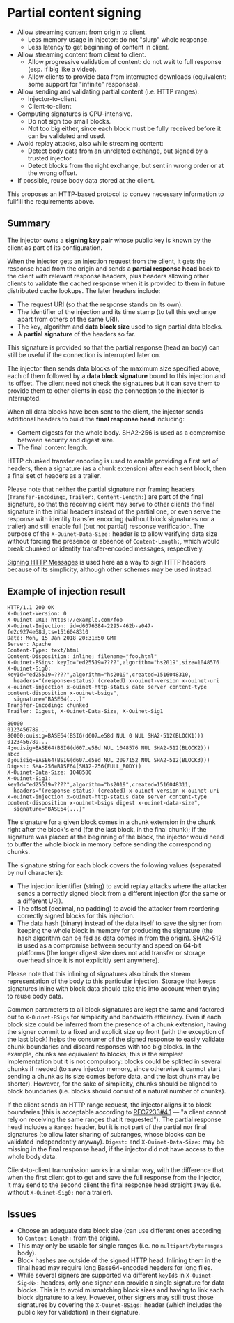 # Partial content signing

  - Allow streaming content from origin to client.
      - Less memory usage in injector: do not "slurp" whole response.
      - Less latency to get beginning of content in client.
  - Allow streaming content from client to client.
      - Allow progressive validation of content: do not wait to full response (esp. if big like a video).
      - Allow clients to provide data from interrupted downloads (equivalent: some support for "infinite" responses).
  - Allow sending and validating partial content (i.e. HTTP ranges):
      - Injector-to-client
      - Client-to-client
  - Computing signatures is CPU-intensive.
      - Do not sign too small blocks.
      - Not too big either, since each block must be fully received before it can be validated and used.
  - Avoid replay attacks, also while streaming content:
      - Detect body data from an unrelated exchange, but signed by a trusted injector.
      - Detect blocks from the right exchange, but sent in wrong order or at the wrong offset.
  - If possible, reuse body data stored at the client.

This proposes an HTTP-based protocol to convey necessary information to fullfill the requirements above.

## Summary

The injector owns a **signing key pair** whose public key is known by the client as part of its configuration.

When the injector gets an injection request from the client, it gets the response head from the origin and sends a **partial response head** back to the client with relevant response headers, plus headers allowing other clients to validate the cached response when it is provided to them in future distributed cache lookups.  The later headers include:

  - The request URI (so that the response stands on its own).
  - The identifier of the injection and its time stamp (to tell this exchange apart from others of the same URI).
  - The key, algorithm and **data block size** used to sign partial data blocks.
  - A **partial signature** of the headers so far.

This signature is provided so that the partial response (head an body) can still be useful if the connection is interrupted later on.

The injector then sends data blocks of the maximum size specified above, each of them followed by a **data block signature** bound to this injection and its offset.  The client need not check the signatures but it can save them to provide them to other clients in case the connection to the injector is interrupted.

When all data blocks have been sent to the client, the injector sends additional headers to build the **final response head** including:

  - Content digests for the whole body.  SHA2-256 is used as a compromise between security and digest size.
  - The final content length.

HTTP chunked transfer encoding is used to enable providing a first set of headers, then a signature (as a chunk extension) after each sent block, then a final set of headers as a trailer.

Please note that neither the partial signature nor framing headers (`Transfer-Encoding:`, `Trailer:`, `Content-Length:`) are part of the final signature, so that the receiving client may serve to other clients the final signature in the initial headers instead of the partial one, or even serve the response with identity transfer encoding (without block signatures nor a trailer) and still enable full (but not partial) response verification. The purpose of the `X-Ouinet-Data-Size:` header is to allow verifying data size without forcing the presence or absence of `Content-Length:`, which would break chunked or identity transfer-encoded messages, respectively.

[Signing HTTP Messages][] is used here as a way to sign HTTP headers because of its simplicity, although other schemes may be used instead.

[Signing HTTP Messages]: https://datatracker.ietf.org/doc/html/draft-cavage-http-signatures-11

## Example of injection result

```
HTTP/1.1 200 OK
X-Ouinet-Version: 0
X-Ouinet-URI: https://example.com/foo
X-Ouinet-Injection: id=d6076384-2295-462b-a047-fe2c9274e58d,ts=1516048310
Date: Mon, 15 Jan 2018 20:31:50 GMT
Server: Apache
Content-Type: text/html
Content-Disposition: inline; filename="foo.html"
X-Ouinet-BSigs: keyId="ed25519=????",algorithm="hs2019",size=1048576
X-Ouinet-Sig0: keyId="ed25519=????",algorithm="hs2019",created=1516048310,
  headers="(response-status) (created) x-ouinet-version x-ouinet-uri x-ouinet-injection x-ouinet-http-status date server content-type content-disposition x-ouinet-bsigs",
  signature="BASE64(...)"
Transfer-Encoding: chunked
Trailer: Digest, X-Ouinet-Data-Size, X-Ouinet-Sig1

80000
0123456789...
80000;ouisig=BASE64(BSIG(d607…e58d NUL 0 NUL SHA2-512(BLOCK1)))
0123456789...
4;ouisig=BASE64(BSIG(d607…e58d NUL 1048576 NUL SHA2-512(BLOCK2)))
abcd
0;ouisig=BASE64(BSIG(d607…e58d NUL 2097152 NUL SHA2-512(BLOCK3)))
Digest: SHA-256=BASE64(SHA2-256(FULL_BODY))
X-Ouinet-Data-Size: 1048580
X-Ouinet-Sig1: keyId="ed25519=????",algorithm="hs2019",created=1516048311,
  headers="(response-status) (created) x-ouinet-version x-ouinet-uri x-ouinet-injection x-ouinet-http-status date server content-type content-disposition x-ouinet-bsigs digest x-ouinet-data-size",
  signature="BASE64(...)"
```

The signature for a given block comes in a chunk extension in the chunk right after the block's end (for the last block, in the final chunk); if the signature was placed at the beginning of the block, the injector would need to buffer the whole block in memory before sending the corresponding chunks.

The signature string for each block covers the following values (separated by null characters):

  - The injection identifier (string) to avoid replay attacks where the attacker sends a correctly signed block from a different injection (for the same or a different URI).
  - The offset (decimal, no padding) to avoid the attacker from reordering correctly signed blocks for this injection.
  - The data hash (binary) instead of the data itself to save the signer from keeping the whole block in memory for producing the signature (the hash algorithm can be fed as data comes in from the origin).  SHA2-512 is used as a compromise between security and speed on 64-bit platforms (the longer digest size does not add transfer or storage overhead since it is not explicitly sent anywhere).

Please note that this inlining of signatures also binds the stream representation of the body to this particular injection.  Storage that keeps signatures inline with block data should take this into account when trying to reuse body data.

Common parameters to all block signatures are kept the same and factored out to `X-Ouinet-BSigs` for simplicity and bandwidth efficiency.  Even if each block size could be inferred from the presence of a chunk extension, having the signer commit to a fixed and explicit size up front (with the exception of the last block) helps the consumer of the signed response to easily validate chunk boundaries and discard responses with too big blocks.  In the example, chunks are equivalent to blocks; this is the simplest implementation but it is not compulsory: blocks could be splitted in several chunks if needed (to save injector memory, since otherwise it cannot start sending a chunk as its size comes before data, and the last chunk may be shorter).  However, for the sake of simplicity, chunks should be aligned to block boundaries (i.e. blocks should consist of a natural number of chunks).

If the client sends an HTTP range request, the injector aligns it to block boundaries (this is acceptable according to [RFC7233#4.1][] — "a client cannot rely on receiving the same ranges that it requested").  The partial response head includes a ``Range:`` header, but it is not part of the partial nor final signatures (to allow later sharing of subranges, whose blocks can be validated independently anyway).  ``Digest:`` and ``X-Ouinet-Data-Size:`` may be missing in the final response head, if the injector did not have access to the whole body data.

[RFC7233#4.1]: https://tools.ietf.org/html/rfc7233#section-4.1

Client-to-client transmission works in a similar way, with the difference that when the first client got to get and save the full response from the injector, it may send to the second client the final response head straight away (i.e. without ``X-Ouinet-Sig0:`` nor a trailer).

## Issues

  - Choose an adequate data block size (can use different ones according to ``Content-Length:`` from the origin).
  - This may only be usable for single ranges (i.e. no ``multipart/byteranges`` body).
  - Block hashes are outside of the signed HTTP head.  Inlining them in the final head may require long Base64-encoded headers for long files.
  - While several signers are supported via different `keyId`s in `X-Ouinet-Sig<N>:` headers, only one signer can provide a single signature for data blocks.  This is to avoid mismatching block sizes and having to link each block signature to a key.  However, other signers may still trust those signatures by covering the `X-Ouinet-BSigs:` header (which includes the public key for validation) in their signature.
